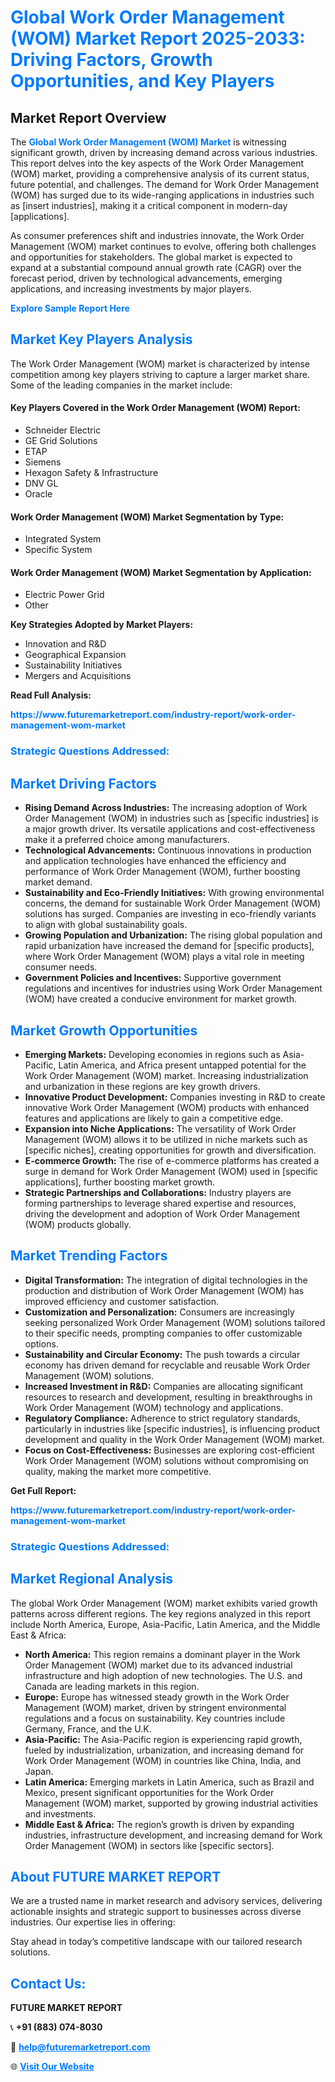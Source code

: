 <h1 style="color: #007BFF;">Global Work Order Management (WOM) Market Report 2025-2033: Driving Factors, Growth Opportunities, and Key Players</h1>

<section id="overview">
<h2>Market Report Overview</h2>
<p>The <a href="https://www.futuremarketreport.com/industry-report/work-order-management-wom-market" style="color: #007BFF; text-decoration: none;"><strong>Global Work Order Management (WOM) Market</strong></a> is witnessing significant growth, driven by increasing demand across various industries. This report delves into the key aspects of the Work Order Management (WOM) market, providing a comprehensive analysis of its current status, future potential, and challenges. The demand for Work Order Management (WOM) has surged due to its wide-ranging applications in industries such as [insert industries], making it a critical component in modern-day [applications].</p>
<p>As consumer preferences shift and industries innovate, the Work Order Management (WOM) market continues to evolve, offering both challenges and opportunities for stakeholders. The global market is expected to expand at a substantial compound annual growth rate (CAGR) over the forecast period, driven by technological advancements, emerging applications, and increasing investments by major players.</p>
</section>

<section id="overview">
<p><a href="https://www.futuremarketreport.com/request-sample/reportId=40778" style="color: #007BFF; text-decoration: none;"><strong>Explore Sample Report Here</strong></a></p>
</section>

<section id="key-players">
<h2 style="color: #007BFF;">Market Key Players Analysis</h2>
<p>The Work Order Management (WOM) market is characterized by intense competition among key players striving to capture a larger market share. Some of the leading companies in the market include:</p>
<h4>Key Players Covered in the Work Order Management (WOM) Report:</h4>
<ul><li>Schneider Electric</li><li>GE Grid Solutions</li><li>ETAP</li><li>Siemens</li><li>Hexagon Safety &amp; Infrastructure</li><li>DNV GL</li><li>Oracle</li></ul>
<h4>Work Order Management (WOM) Market Segmentation by Type:</h4>
<ul><li>Integrated System</li><li>Specific System</li></ul>

<h4>Work Order Management (WOM) Market Segmentation by Application:</h4>
<ul><li>Electric Power Grid</li><li>Other</li></ul>
<p><strong>Key Strategies Adopted by Market Players:</strong></p>
<ul>
<li>Innovation and R&D</li>
<li>Geographical Expansion</li>
<li>Sustainability Initiatives</li>
<li>Mergers and Acquisitions</li>
</ul>
</section>

<section>
<p><strong>Read Full Analysis: </strong></p><a href="https://www.futuremarketreport.com/industry-report/work-order-management-wom-market" style="color: #007BFF; text-decoration: none;"><strong>https://www.futuremarketreport.com/industry-report/work-order-management-wom-market</strong></a>
<h3 style="color: #007BFF;">Strategic Questions Addressed:</h3>
</section>

<section id="driving-factors">
<h2 style="color: #007BFF;">Market Driving Factors</h2>
<ul>
<li><strong>Rising Demand Across Industries:</strong> The increasing adoption of Work Order Management (WOM) in industries such as [specific industries] is a major growth driver. Its versatile applications and cost-effectiveness make it a preferred choice among manufacturers.</li>
<li><strong>Technological Advancements:</strong> Continuous innovations in production and application technologies have enhanced the efficiency and performance of Work Order Management (WOM), further boosting market demand.</li>
<li><strong>Sustainability and Eco-Friendly Initiatives:</strong> With growing environmental concerns, the demand for sustainable Work Order Management (WOM) solutions has surged. Companies are investing in eco-friendly variants to align with global sustainability goals.</li>
<li><strong>Growing Population and Urbanization:</strong> The rising global population and rapid urbanization have increased the demand for [specific products], where Work Order Management (WOM) plays a vital role in meeting consumer needs.</li>
<li><strong>Government Policies and Incentives:</strong> Supportive government regulations and incentives for industries using Work Order Management (WOM) have created a conducive environment for market growth.</li>
</ul>
</section>

<section id="growth-opportunities">
<h2 style="color: #007BFF;">Market Growth Opportunities</h2>
<ul>
<li><strong>Emerging Markets:</strong> Developing economies in regions such as Asia-Pacific, Latin America, and Africa present untapped potential for the Work Order Management (WOM) market. Increasing industrialization and urbanization in these regions are key growth drivers.</li>
<li><strong>Innovative Product Development:</strong> Companies investing in R&D to create innovative Work Order Management (WOM) products with enhanced features and applications are likely to gain a competitive edge.</li>
<li><strong>Expansion into Niche Applications:</strong> The versatility of Work Order Management (WOM) allows it to be utilized in niche markets such as [specific niches], creating opportunities for growth and diversification.</li>
<li><strong>E-commerce Growth:</strong> The rise of e-commerce platforms has created a surge in demand for Work Order Management (WOM) used in [specific applications], further boosting market growth.</li>
<li><strong>Strategic Partnerships and Collaborations:</strong> Industry players are forming partnerships to leverage shared expertise and resources, driving the development and adoption of Work Order Management (WOM) products globally.</li>
</ul>
</section>

<section id="trending-factors">
<h2 style="color: #007BFF;">Market Trending Factors</h2>
<ul>
<li><strong>Digital Transformation:</strong> The integration of digital technologies in the production and distribution of Work Order Management (WOM) has improved efficiency and customer satisfaction.</li>
<li><strong>Customization and Personalization:</strong> Consumers are increasingly seeking personalized Work Order Management (WOM) solutions tailored to their specific needs, prompting companies to offer customizable options.</li>
<li><strong>Sustainability and Circular Economy:</strong> The push towards a circular economy has driven demand for recyclable and reusable Work Order Management (WOM) solutions.</li>
<li><strong>Increased Investment in R&D:</strong> Companies are allocating significant resources to research and development, resulting in breakthroughs in Work Order Management (WOM) technology and applications.</li>
<li><strong>Regulatory Compliance:</strong> Adherence to strict regulatory standards, particularly in industries like [specific industries], is influencing product development and quality in the Work Order Management (WOM) market.</li>
<li><strong>Focus on Cost-Effectiveness:</strong> Businesses are exploring cost-efficient Work Order Management (WOM) solutions without compromising on quality, making the market more competitive.</li>
</ul>
</section>

<section>
<p><strong>Get Full Report: </strong></p><a href="https://www.futuremarketreport.com/industry-report/work-order-management-wom-market" style="color: #007BFF; text-decoration: none;"><strong>https://www.futuremarketreport.com/industry-report/work-order-management-wom-market</strong></a>
<h3 style="color: #007BFF;">Strategic Questions Addressed:</h3>
</section>


<section id="regional-analysis">
<h2 style="color: #007BFF;">Market Regional Analysis</h2>
<p>The global Work Order Management (WOM) market exhibits varied growth patterns across different regions. The key regions analyzed in this report include North America, Europe, Asia-Pacific, Latin America, and the Middle East & Africa:</p>
<ul>
<li><strong>North America:</strong> This region remains a dominant player in the Work Order Management (WOM) market due to its advanced industrial infrastructure and high adoption of new technologies. The U.S. and Canada are leading markets in this region.</li>
<li><strong>Europe:</strong> Europe has witnessed steady growth in the Work Order Management (WOM) market, driven by stringent environmental regulations and a focus on sustainability. Key countries include Germany, France, and the U.K.</li>
<li><strong>Asia-Pacific:</strong> The Asia-Pacific region is experiencing rapid growth, fueled by industrialization, urbanization, and increasing demand for Work Order Management (WOM) in countries like China, India, and Japan.</li>
<li><strong>Latin America:</strong> Emerging markets in Latin America, such as Brazil and Mexico, present significant opportunities for the Work Order Management (WOM) market, supported by growing industrial activities and investments.</li>
<li><strong>Middle East & Africa:</strong> The region’s growth is driven by expanding industries, infrastructure development, and increasing demand for Work Order Management (WOM) in sectors like [specific sectors].</li>
</ul>
</section>

<footer>
<h2 style="color: #007BFF;">About FUTURE MARKET REPORT</h2>
<p>We are a trusted name in market research and advisory services, delivering actionable insights and strategic support to businesses across diverse industries. Our expertise lies in offering:</p>

<p>Stay ahead in today’s competitive landscape with our tailored research solutions.</p>

<h2 style="color: #007BFF;">Contact Us:</h2>
<p><strong>FUTURE MARKET REPORT</strong></p>
<p>📞 <strong>+91 (883) 074-8030</strong></p>
<p>📧 <strong><a href="mailto:help@futuremarketreport.com" style="color: #007BFF;">help@futuremarketreport.com</a></strong></p>
<p>🌐 <strong><a href="https://www.futuremarketreport.com/" style="color: #007BFF;">Visit Our Website</a></strong></p>
</footer>